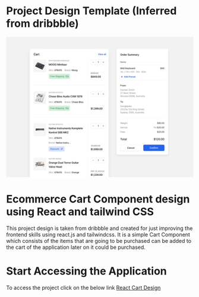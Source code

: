 # Project Design Template (Inferred from dribbble)
![Design preview for the Bookmark landing page coding challenge](./design/cart-design.jpg)

# Ecommerce Cart Component design using React and tailwind CSS

This project design is taken from dribbble and created for just improving the frontend skills using react.js and tailwindcss. It is a simple Cart Component which consists of the items that are going to be purchased can be added to the cart of the application later on it could be purchased.

# Start Accessing the Application
To access the project click on the below link
[React Cart Design](https://cart-design.web.app/)